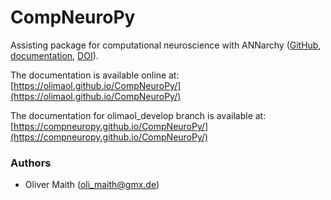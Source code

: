 # CompNeuroPy
Assisting package for computational neuroscience with ANNarchy ([GitHub](https://github.com/ANNarchy/ANNarchy), [documentation](https://annarchy.github.io/), [DOI](https://doi.org/10.5281/zenodo.6415039)).

The documentation is available online at:
[https://olimaol.github.io/CompNeuroPy/](https://olimaol.github.io/CompNeuroPy/)

The documentation for olimaol_develop branch is available at:
[https://compneuropy.github.io/CompNeuroPy/](https://compneuropy.github.io/CompNeuroPy/)

### Authors

* Oliver Maith (oli_maith@gmx.de)
